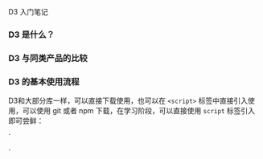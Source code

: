 D3 入门笔记

### D3 是什么？

### D3 与同类产品的比较

### D3 的基本使用流程

D3和大部分库一样，可以直接下载使用，也可以在 `<script>` 标签中直接引入使用，可以使用 git 或者 npm 下载，在学习阶段，可以直接使用 `script` 标签引入即可尝鲜：

`
<script src="http://d3js.org/d3.v3.min.js"></script>
`

